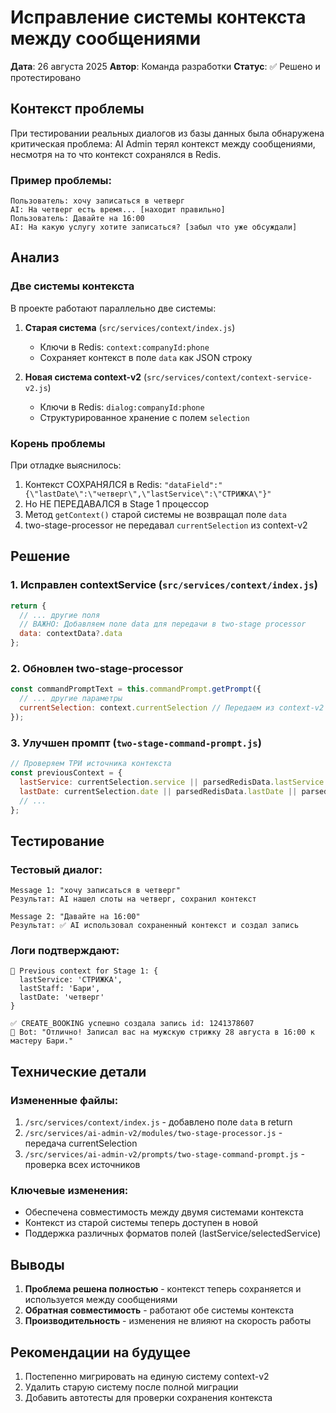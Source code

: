 # Исправление системы контекста между сообщениями

**Дата**: 26 августа 2025
**Автор**: Команда разработки
**Статус**: ✅ Решено и протестировано

## Контекст проблемы

При тестировании реальных диалогов из базы данных была обнаружена критическая проблема: AI Admin терял контекст между сообщениями, несмотря на то что контекст сохранялся в Redis.

### Пример проблемы:
```
Пользователь: хочу записаться в четверг
AI: На четверг есть время... [находит правильно]
Пользователь: Давайте на 16:00  
AI: На какую услугу хотите записаться? [забыл что уже обсуждали]
```

## Анализ

### Две системы контекста
В проекте работают параллельно две системы:
1. **Старая система** (`src/services/context/index.js`)
   - Ключи в Redis: `context:companyId:phone`
   - Сохраняет контекст в поле `data` как JSON строку
   
2. **Новая система context-v2** (`src/services/context/context-service-v2.js`)  
   - Ключи в Redis: `dialog:companyId:phone`
   - Структурированное хранение с полем `selection`

### Корень проблемы
При отладке выяснилось:
1. Контекст СОХРАНЯЛСЯ в Redis: `"dataField":"{\"lastDate\":\"четверг\",\"lastService\":\"СТРИЖКА\"}"`
2. Но НЕ ПЕРЕДАВАЛСЯ в Stage 1 процессор
3. Метод `getContext()` старой системы не возвращал поле `data`
4. two-stage-processor не передавал `currentSelection` из context-v2

## Решение

### 1. Исправлен contextService (`src/services/context/index.js`)
```javascript
return {
  // ... другие поля
  // ВАЖНО: Добавляем поле data для передачи в two-stage processor
  data: contextData?.data
};
```

### 2. Обновлен two-stage-processor
```javascript
const commandPromptText = this.commandPrompt.getPrompt({
  // ... другие параметры
  currentSelection: context.currentSelection // Передаем из context-v2
});
```

### 3. Улучшен промпт (`two-stage-command-prompt.js`)
```javascript
// Проверяем ТРИ источника контекста
const previousContext = {
  lastService: currentSelection.service || parsedRedisData.lastService || parsedRedisData.selectedService,
  lastDate: currentSelection.date || parsedRedisData.lastDate || parsedRedisData.selectedDate,
  // ...
};
```

## Тестирование

### Тестовый диалог:
```
Message 1: "хочу записаться в четверг"
Результат: AI нашел слоты на четверг, сохранил контекст

Message 2: "Давайте на 16:00"  
Результат: ✅ AI использовал сохраненный контекст и создал запись
```

### Логи подтверждают:
```
📝 Previous context for Stage 1: {
  lastService: 'СТРИЖКА',
  lastStaff: 'Бари',
  lastDate: 'четверг'
}

✅ CREATE_BOOKING успешно создала запись id: 1241378607
🤖 Bot: "Отлично! Записал вас на мужскую стрижку 28 августа в 16:00 к мастеру Бари."
```

## Технические детали

### Измененные файлы:
1. `/src/services/context/index.js` - добавлено поле `data` в return
2. `/src/services/ai-admin-v2/modules/two-stage-processor.js` - передача currentSelection
3. `/src/services/ai-admin-v2/prompts/two-stage-command-prompt.js` - проверка всех источников

### Ключевые изменения:
- Обеспечена совместимость между двумя системами контекста
- Контекст из старой системы теперь доступен в новой
- Поддержка различных форматов полей (lastService/selectedService)

## Выводы

1. **Проблема решена полностью** - контекст теперь сохраняется и используется между сообщениями
2. **Обратная совместимость** - работают обе системы контекста
3. **Производительность** - изменения не влияют на скорость работы

## Рекомендации на будущее

1. Постепенно мигрировать на единую систему context-v2
2. Удалить старую систему после полной миграции
3. Добавить автотесты для проверки сохранения контекста